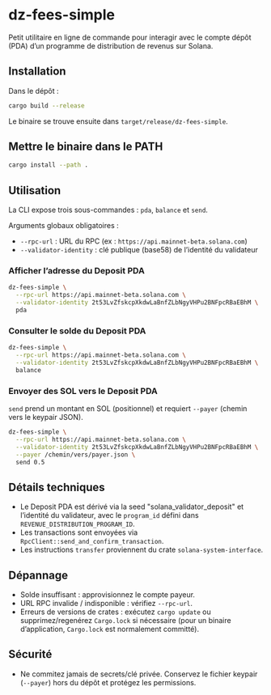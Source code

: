 # dz-fees-simple

Petit utilitaire en ligne de commande pour interagir avec le compte dépôt (PDA) d’un programme de distribution de revenus sur Solana.

## Installation
Dans le dépôt :

```bash
cargo build --release
```

Le binaire se trouve ensuite dans `target/release/dz-fees-simple`.

## Mettre le binaire dans le PATH
```bash
cargo install --path .
```

## Utilisation
La CLI expose trois sous-commandes : `pda`, `balance` et `send`.

Arguments globaux obligatoires :
- `--rpc-url` : URL du RPC (ex : `https://api.mainnet-beta.solana.com`)
- `--validator-identity` : clé publique (base58) de l’identité du validateur

### Afficher l’adresse du Deposit PDA
```bash
dz-fees-simple \
  --rpc-url https://api.mainnet-beta.solana.com \
  --validator-identity 2t53LvZfskcpXkdwLaBnfZLbNgyVHPu2BNFpcRBaEBhM \
  pda
```

### Consulter le solde du Deposit PDA
```bash
dz-fees-simple \
  --rpc-url https://api.mainnet-beta.solana.com \
  --validator-identity 2t53LvZfskcpXkdwLaBnfZLbNgyVHPu2BNFpcRBaEBhM \
  balance
```

### Envoyer des SOL vers le Deposit PDA
`send` prend un montant en SOL (positionnel) et requiert `--payer` (chemin vers le keypair JSON).

```bash
dz-fees-simple \
  --rpc-url https://api.mainnet-beta.solana.com \
  --validator-identity 2t53LvZfskcpXkdwLaBnfZLbNgyVHPu2BNFpcRBaEBhM \
  --payer /chemin/vers/payer.json \
  send 0.5
```

## Détails techniques
- Le Deposit PDA est dérivé via la seed "solana_validator_deposit" et l’identité du validateur, avec le `program_id` défini dans `REVENUE_DISTRIBUTION_PROGRAM_ID`.
- Les transactions sont envoyées via `RpcClient::send_and_confirm_transaction`.
- Les instructions `transfer` proviennent du crate `solana-system-interface`.

## Dépannage
- Solde insuffisant : approvisionnez le compte payeur.
- URL RPC invalide / indisponible : vérifiez `--rpc-url`.
- Erreurs de versions de crates : exécutez `cargo update` ou supprimez/regenérez `Cargo.lock` si nécessaire (pour un binaire d’application, `Cargo.lock` est normalement committé).

## Sécurité
- Ne commitez jamais de secrets/clé privée. Conservez le fichier keypair (`--payer`) hors du dépôt et protégez les permissions.
